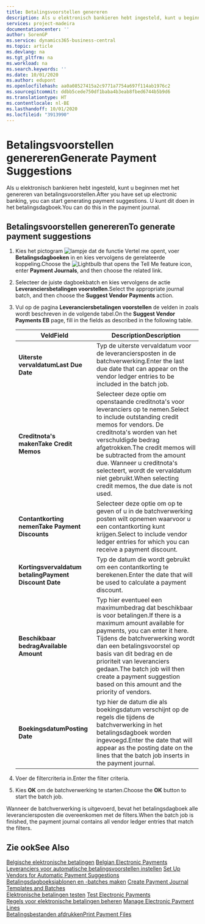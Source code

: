 ```yaml
---
title: Betalingsvoorstellen genereren
description: Als u elektronisch bankieren hebt ingesteld, kunt u beginnen met het genereren van betalingsvoorstellen. U kunt dit doen in het betalingsdagboek.
services: project-madeira
documentationcenter: ''
author: SorenGP
ms.service: dynamics365-business-central
ms.topic: article
ms.devlang: na
ms.tgt_pltfrm: na
ms.workload: na
ms.search.keywords: ''
ms.date: 10/01/2020
ms.author: edupont
ms.openlocfilehash: aa0a08527415a2c9771a7754a697f114ab1976c2
ms.sourcegitcommit: ddbb5cede750df1baba4b3eab8fbed6744b5b9d6
ms.translationtype: HT
ms.contentlocale: nl-BE
ms.lasthandoff: 10/01/2020
ms.locfileid: "3913990"
---
```

# <a name="generate-payment-suggestions"></a><span data-ttu-id="8b7b3-104">Betalingsvoorstellen genereren</span><span class="sxs-lookup"><span data-stu-id="8b7b3-104">Generate Payment Suggestions</span></span>
<span data-ttu-id="8b7b3-105">Als u elektronisch bankieren hebt ingesteld, kunt u beginnen met het genereren van betalingsvoorstellen.</span><span class="sxs-lookup"><span data-stu-id="8b7b3-105">After you have set up electronic banking, you can start generating payment suggestions.</span></span> <span data-ttu-id="8b7b3-106">U kunt dit doen in het betalingsdagboek.</span><span class="sxs-lookup"><span data-stu-id="8b7b3-106">You can do this in the payment journal.</span></span>  

## <a name="to-generate-payment-suggestions"></a><span data-ttu-id="8b7b3-107">Betalingsvoorstellen genereren</span><span class="sxs-lookup"><span data-stu-id="8b7b3-107">To generate payment suggestions</span></span>  

1.  <span data-ttu-id="8b7b3-108">Kies het pictogram ![lampje dat de functie Vertel me opent](../../media/ui-search/search_small.png "Vertel me wat u wilt doen"), voer **Betalingsdagboeken** in en kies vervolgens de gerelateerde koppeling.</span><span class="sxs-lookup"><span data-stu-id="8b7b3-108">Choose the ![Lightbulb that opens the Tell Me feature](../../media/ui-search/search_small.png "Tell me what you want to do") icon, enter **Payment Journals**, and then choose the related link.</span></span>  
2.  <span data-ttu-id="8b7b3-109">Selecteer de juiste dagboekbatch en kies vervolgens de actie **Leveranciersbetalingen voorstellen**.</span><span class="sxs-lookup"><span data-stu-id="8b7b3-109">Select the appropriate journal batch, and then choose the **Suggest Vendor Payments** action.</span></span>  
3.  <span data-ttu-id="8b7b3-110">Vul op de pagina **Leveranciersbetalingen voorstellen** de velden in zoals wordt beschreven in de volgende tabel.</span><span class="sxs-lookup"><span data-stu-id="8b7b3-110">On the **Suggest Vendor Payments EB** page, fill in the fields as described in the following table.</span></span>  

    |<span data-ttu-id="8b7b3-111">Veld</span><span class="sxs-lookup"><span data-stu-id="8b7b3-111">Field</span></span>|<span data-ttu-id="8b7b3-112">Description</span><span class="sxs-lookup"><span data-stu-id="8b7b3-112">Description</span></span>|  
    |---------------------------------|---------------------------------------|  
    |<span data-ttu-id="8b7b3-113">**Uiterste vervaldatum**</span><span class="sxs-lookup"><span data-stu-id="8b7b3-113">**Last Due Date**</span></span>|<span data-ttu-id="8b7b3-114">Typ de uiterste vervaldatum voor de leveranciersposten in de batchverwerking.</span><span class="sxs-lookup"><span data-stu-id="8b7b3-114">Enter the last due date that can appear on the vendor ledger entries to be included in the batch job.</span></span>|  
    |<span data-ttu-id="8b7b3-115">**Creditnota's maken**</span><span class="sxs-lookup"><span data-stu-id="8b7b3-115">**Take Credit Memos**</span></span>|<span data-ttu-id="8b7b3-116">Selecteer deze optie om openstaande creditnota's voor leveranciers op te nemen.</span><span class="sxs-lookup"><span data-stu-id="8b7b3-116">Select to include outstanding credit memos for vendors.</span></span> <span data-ttu-id="8b7b3-117">De creditnota's worden van het verschuldigde bedrag afgetrokken.</span><span class="sxs-lookup"><span data-stu-id="8b7b3-117">The credit memos will be subtracted from the amount due.</span></span> <span data-ttu-id="8b7b3-118">Wanneer u creditnota's selecteert, wordt de vervaldatum niet gebruikt.</span><span class="sxs-lookup"><span data-stu-id="8b7b3-118">When selecting credit memos, the due date is not used.</span></span>|  
    |<span data-ttu-id="8b7b3-119">**Contantkorting nemen**</span><span class="sxs-lookup"><span data-stu-id="8b7b3-119">**Take Payment Discounts**</span></span>|<span data-ttu-id="8b7b3-120">Selecteer deze optie om op te geven of u in de batchverwerking posten wilt opnemen waarvoor u een contantkorting kunt krijgen.</span><span class="sxs-lookup"><span data-stu-id="8b7b3-120">Select to include vendor ledger entries for which you can receive a payment discount.</span></span>|  
    |<span data-ttu-id="8b7b3-121">**Kortingsvervaldatum betaling**</span><span class="sxs-lookup"><span data-stu-id="8b7b3-121">**Payment Discount Date**</span></span>|<span data-ttu-id="8b7b3-122">Typ de datum die wordt gebruikt om een contantkorting te berekenen.</span><span class="sxs-lookup"><span data-stu-id="8b7b3-122">Enter the date that will be used to calculate a payment discount.</span></span>|  
    |<span data-ttu-id="8b7b3-123">**Beschikbaar bedrag**</span><span class="sxs-lookup"><span data-stu-id="8b7b3-123">**Available Amount**</span></span>|<span data-ttu-id="8b7b3-124">Typ hier eventueel een maximumbedrag dat beschikbaar is voor betalingen.</span><span class="sxs-lookup"><span data-stu-id="8b7b3-124">If there is a maximum amount available for payments, you can enter it here.</span></span> <span data-ttu-id="8b7b3-125">Tijdens de batchverwerking wordt dan een betalingsvoorstel op basis van dit bedrag en de prioriteit van leveranciers gedaan.</span><span class="sxs-lookup"><span data-stu-id="8b7b3-125">The batch job will then create a payment suggestion based on this amount and the priority of vendors.</span></span>|  
    |<span data-ttu-id="8b7b3-126">**Boekingsdatum**</span><span class="sxs-lookup"><span data-stu-id="8b7b3-126">**Posting Date**</span></span>|<span data-ttu-id="8b7b3-127">typ hier de datum die als boekingsdatum verschijnt op de regels die tijdens de batchverwerking in het betalingsdagboek worden ingevoegd.</span><span class="sxs-lookup"><span data-stu-id="8b7b3-127">Enter the date that will appear as the posting date on the lines that the batch job inserts in the payment journal.</span></span>|  

4.  <span data-ttu-id="8b7b3-128">Voer de filtercriteria in.</span><span class="sxs-lookup"><span data-stu-id="8b7b3-128">Enter the filter criteria.</span></span>  
5.  <span data-ttu-id="8b7b3-129">Kies **OK** om de batchverwerking te starten.</span><span class="sxs-lookup"><span data-stu-id="8b7b3-129">Choose the **OK** button to start the batch job.</span></span>  

<span data-ttu-id="8b7b3-130">Wanneer de batchverwerking is uitgevoerd, bevat het betalingsdagboek alle leveranciersposten die overeenkomen met de filters.</span><span class="sxs-lookup"><span data-stu-id="8b7b3-130">When the batch job is finished, the payment journal contains all vendor ledger entries that match the filters.</span></span>  

## <a name="see-also"></a><span data-ttu-id="8b7b3-131">Zie ook</span><span class="sxs-lookup"><span data-stu-id="8b7b3-131">See Also</span></span>  
 <span data-ttu-id="8b7b3-132">[Belgische elektronische betalingen](belgian-electronic-payments.md) </span><span class="sxs-lookup"><span data-stu-id="8b7b3-132">[Belgian Electronic Payments](belgian-electronic-payments.md) </span></span>  
 <span data-ttu-id="8b7b3-133">[Leveranciers voor automatische betalingsvoorstellen instellen](how-to-set-up-vendors-for-automatic-payment-suggestions.md) </span><span class="sxs-lookup"><span data-stu-id="8b7b3-133">[Set Up Vendors for Automatic Payment Suggestions](how-to-set-up-vendors-for-automatic-payment-suggestions.md) </span></span>  
 <span data-ttu-id="8b7b3-134">[Betalingsdagboeksjablonen en -batches maken](how-to-create-payment-journal-templates-and-batches.md) </span><span class="sxs-lookup"><span data-stu-id="8b7b3-134">[Create Payment Journal Templates and Batches](how-to-create-payment-journal-templates-and-batches.md) </span></span>  
 <span data-ttu-id="8b7b3-135">[Elektronische betalingen testen](how-to-test-electronic-payments.md) </span><span class="sxs-lookup"><span data-stu-id="8b7b3-135">[Test Electronic Payments](how-to-test-electronic-payments.md) </span></span>  
 <span data-ttu-id="8b7b3-136">[Regels voor elektronische betalingen beheren](how-to-manage-electronic-payment-lines.md) </span><span class="sxs-lookup"><span data-stu-id="8b7b3-136">[Manage Electronic Payment Lines](how-to-manage-electronic-payment-lines.md) </span></span>  
 [<span data-ttu-id="8b7b3-137">Betalingsbestanden afdrukken</span><span class="sxs-lookup"><span data-stu-id="8b7b3-137">Print Payment Files</span></span>](how-to-print-payment-files.md)
